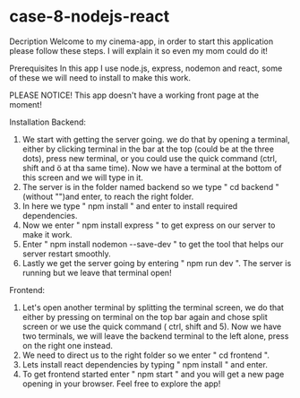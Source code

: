 # case-8-nodejs-react
Decription
Welcome to my cinema-app, in order to start this application please follow these steps. I will explain it so even my mom could do it!

Prerequisites
In this app I use node.js, express, nodemon and react, some of these we will need to install to make this work.

PLEASE NOTICE!
This app doesn't have a working front page at the moment!

Installation
Backend:
1. We start with getting the server going. we do that by opening a terminal, either by clicking terminal in the bar at the top (could be at the three dots), press new terminal, or you could use the quick command (ctrl, shift and ö at tha same time). Now we have a terminal at the bottom of this screen and we will type in it. 
2. The server is in the folder named backend so we type " cd backend " (without "")and enter, to reach the right folder. 
3. In here we type " npm install " and enter to install required dependencies. 
4. Now we enter " npm install express " to get express on our server to make it work.
5. Enter " npm install nodemon --save-dev " to get the tool that helps our server restart smoothly.
6. Lastly we get the server going by entering " npm run dev ".
The server is running but we leave that terminal open!

Frontend:
1. Let's open another terminal by splitting the terminal screen, we do that either by pressing on terminal on the top bar again and chose split screen or we use the quick command ( ctrl, shift and 5). Now we have two terminals, we will leave the backend terminal to the left alone, press on the right one instead.
2. We need to direct us to the right folder so we enter " cd frontend ".
3. Lets install react dependencies by typing " npm install " and enter.
4. To get frontend started enter " npm start " and you will get a new page opening in your browser.
Feel free to explore the app!